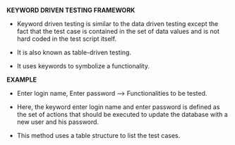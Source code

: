 <b>KEYWORD DRIVEN TESTING FRAMEWORK</b>

- Keyword driven testing is similar to the data driven testing except the fact that the test case is contained in the set of data values and is not hard coded in the test script itself.

- It is also known as table-driven testing. 

- It uses keywords to symbolize a functionality.

<b>EXAMPLE</b>

- Enter login name, Enter password --> Functionalities to be tested.

- Here, the keyword enter login name and enter password is defined as the set of actions that should be executed to update the database with a new user and his password. 

- This method uses a table structure to list the test cases. 

